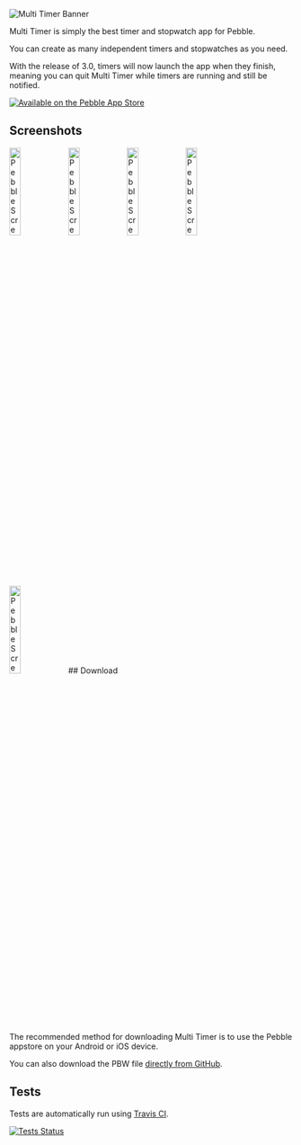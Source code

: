 ![Multi Timer Banner](https://raw.githubusercontent.com/smallstoneapps/multi-timer/master/marketing/banner_03.png)

Multi Timer is simply the best timer and stopwatch app for Pebble.

You can create as many independent timers and stopwatches as you need.

With the release of 3.0, timers will now launch the app when they finish, meaning you can quit Multi Timer while timers are running and still be notified.

[![Available on the Pebble App Store](http://pblweb.com/badge/52d30a1d19412b4d84000025/black/medium/)][1]

## Screenshots

<img src="https://raw.githubusercontent.com/smallstoneapps/multi-timer/master/marketing/screenshots/3.0/multi-timer_3.0_01.png" width="20%" alt="Pebble Screenshot #1" />
<img src="https://raw.githubusercontent.com/smallstoneapps/multi-timer/master/marketing/screenshots/3.0/multi-timer_3.0_02.png" width="20%" alt="Pebble Screenshot #2" />
<img src="https://raw.githubusercontent.com/smallstoneapps/multi-timer/master/marketing/screenshots/3.0/multi-timer_3.0_03.png" width="20%" alt="Pebble Screenshot #3" />
<img src="https://raw.githubusercontent.com/smallstoneapps/multi-timer/master/marketing/screenshots/3.0/multi-timer_3.0_04.png" width="20%" alt="Pebble Screenshot #4" />
<img src="https://raw.githubusercontent.com/smallstoneapps/multi-timer/master/marketing/screenshots/3.0/multi-timer_3.0_05.png" width="20%" alt="Pebble Screenshot #5" />
## Download

The recommended method for downloading Multi Timer is to use the Pebble appstore on your Android or iOS device.

You can also download the PBW file [directly from GitHub][download-pbw].

## Tests

Tests are automatically run using [Travis CI][2].


[![Tests Status](https://img.shields.io/travis/smallstoneapps/multi-timer.svg?style=flat-square&label=tests)][3]

[1]: https://apps.getpebble.com/applications/52d30a1d19412b4d84000025
[2]: https://travis-ci.org/
[3]: https://travis-ci.org/smallstoneapps/multi-timer/
[download-pbw]: https://github.com/smallstoneapps/multi-timer/releases/download/v2.3/multi-timer.pbw
